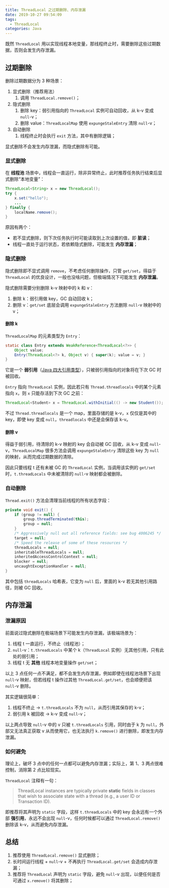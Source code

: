 ```yaml
---
title: ThreadLocal 之过期删除、内存泄漏
date: 2019-10-27 09:54:09
tags:
  - ThreadLocal
categories: Java
---
```


既然 `ThreadLocal` 用以实现线程本地变量，那线程终止时，需要删除这些过期数据，否则会发生内存泄漏。

<!-- more -->

## 过期删除

删除过期数据分为 3 种场景：

1. 显式删除（推荐用法）
   1. 调用 `ThreadLocal.remove()`；
2. 隐式删除
   1. 删除 key：弱引用指向的 `ThreadLocal` 实例可自动回收，从 k-v 变成 `null`-v；
   2. 删除 value：`ThreadLocalMap` 使用 `expungeStaleEntry` 清除 `null`-v；
3. 自动删除
   1. 线程终止时会执行 `exit` 方法，其中有删除逻辑；

显式删除不会发生内存泄漏，而隐式删除有可能。

### 显式删除

在 **线程池** 场景中，线程会一直运行，除非异常终止，此时推荐任务执行结束后显式删除“本地变量”：

```Java
ThreadLocal<String> x = new ThreadLocal();
try {
    x.set("hello");
    ...
} finally {
    localName.remove();
}
```

原因有两个：

* 若不显式删除，则下次任务执行时可能读取到上次设置的值，即 **脏读**；
* 线程一直处于运行状态，若依赖隐式删除，可能发生 **内存泄漏**；

### 隐式删除

隐式删除即不显式调用 `remove`，不考虑任何删除操作，只管 `get/set`，得益于 `ThreadLocal` 的优良设计，一般也没啥问题，但极端情况下可能发生 **内存泄漏**。

隐式删除需要分别删除 k-v 映射中的 k 和 v：

1. 删除 k：弱引用做 key，GC 自动回收 k；
2. 删除 v：`get/set` 底层会调用 `expungeStaleEntry` 方法删除 `null`-v 映射中的 v；

#### 删除 k

`ThreadLocalMap` 的元素类型为 `Entry`：

```Java
static class Entry extends WeakReference<ThreadLocal<?>> {
    Object value;
    Entry(ThreadLocal<?> k, Object v) { super(k); value = v; }
}
```

它是一个 **弱引用**（[Java 四大引用类型](http://songkun.me/2019/10/19/2019-10-19-java-jvm-4-kind-reference/)），只被弱引用指向的对象将在下次 GC 时被回收。

`Entry` 指向 `ThreadLocal` 实例，因此若只有 `Thread.threadlocals` 中的某个元素指向 `x`，则 `x` 只能存活到下次 GC 之前：

```Java
ThreadLocal<Student> x = ThreadLocal.withInitial(() -> new Student());
```

不过 `Thread.threadlocals` 是一个 map，里面存储的是 k-v，`x` 仅仅是其中的 key，即使 key 变成 `null`，`threadlocals` 中还是会保存该 k-v。

#### 删除 v

得益于弱引用，待清除的 k-v 映射的 key 会自动被 GC 回收，从 k-v 变成 `null`-v，`ThreadLocalMap` 很多方法会调用 `expungeStaleEntry` 清除这些 key 为 `null` 的映射，从而完成过期数据的清除。

因此只要线程 t 还有未被 GC 的 `ThreadLocal` 实例，当调用该实例的 `get/set` 时，`t.threadLocals` 中未被清除的 `null`-v 映射都会被删除。

### 自动删除

`Thread.exit()` 方法会清理当前线程的所有状态字段：

```Java
private void exit() {
    if (group != null) {
        group.threadTerminated(this);
        group = null;
    }
    /* Aggressively null out all reference fields: see bug 4006245 */
    target = null;
    /* Speed the release of some of these resources */
    threadLocals = null;
    inheritableThreadLocals = null;
    inheritedAccessControlContext = null;
    blocker = null;
    uncaughtExceptionHandler = null;
}
```

其中包括 `threadLocals` 哈希表，它变为 `null` 后，里面的 k-v 若无其他引用路径，则被 GC 回收。

## 内存泄漏

### 泄漏原因

前面说过隐式删除在极端场景下可能发生内存泄漏，该极端场景为：

1. 线程 t 一直运行，不终止（线程池）；
2. `null`-v：`t.threadLocals` 中某个 k（`ThreadLocal` 实例）无其他引用，只有此处的弱引用；
3. 线程 t 无 **其他** 线程本地变量操作 `get/set`；

以上 3 点任何一点不满足，都不会发生内存泄漏，例如即使在线程池场景下出现 `null`-v 映射，但若线程 t 操作过其他 `ThreadLocal.get/set`，也会顺便把该 `null`-v 删除。

其实逻辑很简单：

1. 线程不终止 -> `t.threadLocals` 不为 `null`，从而引用其保存的 k-v；
2. 弱引用 k 被回收 -> k-v 变成 `null`-v；

以上两点导致 `null`-v 中的 v 只被 `t.threadLocals` 引用，同时由于 k 为 `null`，外部又无法真正获取 v 从而使用它，也无法执行 `k.remove()` 进行删除，即发生内存泄漏。

### 如何避免

理论上，破坏 3 点中的任何一点都可以避免内存泄漏；实际上，第 1、3 两点很难控制，消除第 2 点比较现实。

`ThreadLocal` 注释有一句：

>ThreadLocal instances are typically private **static** fields in classes that wish to associate state with a thread (e.g., a user ID or Transaction ID).

即推荐将其声明为 `static` 字段，这样 `t.threadLocals` 中的 key 会永远有一个外部 **强引用**，永远不会出现 `null`-v，任何时候都可以通过 `ThreadLocal.remove()` 删除该 k-v，从而避免内存泄漏。

## 总结

1. 推荐使用 `ThreadLocal.remove()` 显式删除；
2. 长时间运行线程 + `null`-v + 不再执行 `ThreadLocal.get/set` 会造成内存泄漏；
3. 推荐将 `ThreadLocal` 声明为 `static` 字段，避免 `null`-v 出现，以便任何是否可通过 `x.remove()` 将其删除；
